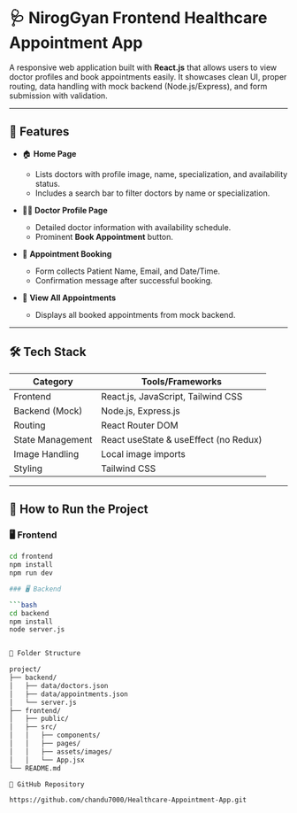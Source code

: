 # 🩺 NirogGyan Frontend Healthcare Appointment App

A responsive web application built with **React.js** that allows users to view doctor profiles and book appointments easily. It showcases clean UI, proper routing, data handling with mock backend (Node.js/Express), and form submission with validation.

---

## 📌 Features

- 🏠 **Home Page**
  - Lists doctors with profile image, name, specialization, and availability status.
  - Includes a search bar to filter doctors by name or specialization.

- 👨‍⚕️ **Doctor Profile Page**
  - Detailed doctor information with availability schedule.
  - Prominent **Book Appointment** button.

- 📅 **Appointment Booking**
  - Form collects Patient Name, Email, and Date/Time.
  - Confirmation message after successful booking.

- 📃 **View All Appointments**
  - Displays all booked appointments from mock backend.

---

## 🛠️ Tech Stack

| Category         | Tools/Frameworks                          |
|------------------|-------------------------------------------|
| Frontend         | React.js, JavaScript, Tailwind CSS        |
| Backend (Mock)   | Node.js, Express.js                       |
| Routing          | React Router DOM                          |
| State Management | React useState & useEffect (no Redux)     |
| Image Handling   | Local image imports                       |
| Styling          | Tailwind CSS                              |

---

## 🚀 How to Run the Project

### 🖥️ Frontend

```bash
cd frontend
npm install
npm run dev

### 🖥️ Backend

```bash
cd backend
npm install
node server.js


📁 Folder Structure

project/
├── backend/
│   ├── data/doctors.json
│   ├── data/appointments.json
│   └── server.js
├── frontend/
│   ├── public/
│   ├── src/
│   │   ├── components/
│   │   ├── pages/
│   │   ├── assets/images/
│   │   └── App.jsx
└── README.md

🔗 GitHub Repository

https://github.com/chandu7000/Healthcare-Appointment-App.git

